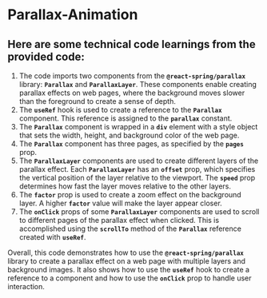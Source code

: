 # Parallax-Animation
## Here are some technical code learnings from the provided code:

1. The code imports two components from the **`@react-spring/parallax`** library: **`Parallax`** and **`ParallaxLayer`**. These components enable creating parallax effects on web pages, where the background moves slower than the foreground to create a sense of depth.
2. The **`useRef`** hook is used to create a reference to the **`Parallax`** component. This reference is assigned to the **`parallax`** constant.
3. The **`Parallax`** component is wrapped in a **`div`** element with a style object that sets the width, height, and background color of the web page.
4. The **`Parallax`** component has three pages, as specified by the **`pages`** prop.
5. The **`ParallaxLayer`** components are used to create different layers of the parallax effect. Each **`ParallaxLayer`** has an **`offset`** prop, which specifies the vertical position of the layer relative to the viewport. The **`speed`** prop determines how fast the layer moves relative to the other layers.
6. The **`factor`** prop is used to create a zoom effect on the background layer. A higher **`factor`** value will make the layer appear closer.
7. The **`onClick`** props of some **`ParallaxLayer`** components are used to scroll to different pages of the parallax effect when clicked. This is accomplished using the **`scrollTo`** method of the **`Parallax`** reference created with **`useRef`**.

Overall, this code demonstrates how to use the **`@react-spring/parallax`** library to create a parallax effect on a web page with multiple layers and background images. 
It also shows how to use the **`useRef`** hook to create a reference to a component and how to use the **`onClick`** prop to handle user interaction.
